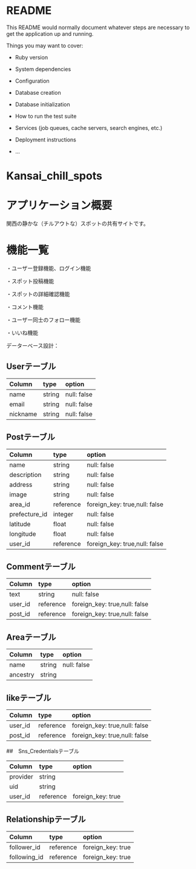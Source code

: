 # README

This README would normally document whatever steps are necessary to get the
application up and running.

Things you may want to cover:

* Ruby version

* System dependencies

* Configuration

* Database creation

* Database initialization

* How to run the test suite

* Services (job queues, cache servers, search engines, etc.)

* Deployment instructions

* ...

# Kansai_chill_spots


# アプリケーション概要

関西の静かな（チルアウトな）スポットの共有サイトです。

# 機能一覧

・ユーザー登録機能、ログイン機能

・スポット投稿機能

・スポットの詳細確認機能

・コメント機能

・ユーザー同士のフォロー機能

・いいね機能




データーベース設計：

## Userテーブル

| Column | type | option |
| :--- | :--- | :--- |
| name| string | null: false |
| email| string | null: false |
| nickname| string | null: false |

## Postテーブル

| Column | type | option |
| :--- | :--- | :--- |
| name| string | null: false |
| description| string | null: false |
| address| string | null: false |
| image| string | null: false |
| area_id| reference | foreign_key: true,null: false |
| prefecture_id| integer | null: false |
| latitude| float | null: false |
| longitude| float | null: false |
| user_id| reference | foreign_key: true,null: false |

## Commentテーブル

| Column | type | option |
| :--- | :--- | :--- |
| text| string | null: false |
| user_id| reference | foreign_key: true,null: false |
| post_id| reference | foreign_key: true,null: false |

## Areaテーブル

| Column | type | option |
| :--- | :--- | :--- |
| name| string | null: false |
| ancestry |string|

## likeテーブル

| Column | type | option |
| :--- | :--- | :--- |
| user_id| reference | foreign_key: true,null: false |
| post_id| reference | foreign_key: true,null: false |


##　Sns_Credentialsテーブル

| Column | type | option |
| :--- | :--- | :--- |
| provider| string |  |
| uid| string ||
| user_id| reference | foreign_key: true|

## Relationshipテーブル

| Column | type | option |
| :--- | :--- | :--- |
| follower_id| reference | foreign_key: true|
| following_id| reference | foreign_key: true|